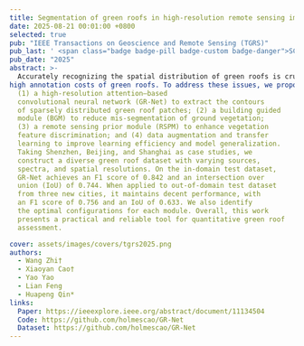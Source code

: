 ```yaml
---
title: Segmentation of green roofs in high-resolution remote sensing images with GR-Net
date: 2025-08-21 00:01:00 +0800
selected: true
pub: "IEEE Transactions on Geoscience and Remote Sensing (TGRS)"
pub_last: ' <span class="badge badge-pill badge-custom badge-danger">SCI Q1</span>'
pub_date: "2025"
abstract: >-
  Accurately recognizing the spatial distribution of green roofs is crucial for quantitatively assessing their ecological benefits in urban areas. Deep learning has been applied to this task using remote sensing images, reducing time and labor costs. However, challenges remain due to the irregular shapes, sparse distribution, homogeneity with ground vegetation, and
high annotation costs of green roofs. To address these issues, we propose an end-to-end framework for urban-scale green roof segmentation, integrating:
  (1) a high-resolution attention–based
  convolutional neural network (GR-Net) to extract the contours
  of sparsely distributed green roof patches; (2) a building guided
  module (BGM) to reduce mis-segmentation of ground vegetation;
  (3) a remote sensing prior module (RSPM) to enhance vegetation
  feature discrimination; and (4) data augmentation and transfer
  learning to improve learning efficiency and model generalization.
  Taking Shenzhen, Beijing, and Shanghai as case studies, we
  construct a diverse green roof dataset with varying sources,
  spectra, and spatial resolutions. On the in-domain test dataset,
  GR-Net achieves an F1 score of 0.842 and an intersection over
  union (IoU) of 0.744. When applied to out-of-domain test dataset
  from three new cities, it maintains decent performance, with
  an F1 score of 0.756 and an IoU of 0.633. We also identify
  the optimal configurations for each module. Overall, this work
  presents a practical and reliable tool for quantitative green roof
  assessment.

cover: assets/images/covers/tgrs2025.png
authors:
  - Wang Zhi†
  - Xiaoyan Cao†
  - Yao Yao
  - Lian Feng
  - Huapeng Qin*
links:
  Paper: https://ieeexplore.ieee.org/abstract/document/11134504
  Code: https://github.com/holmescao/GR-Net
  Dataset: https://github.com/holmescao/GR-Net
---
```

